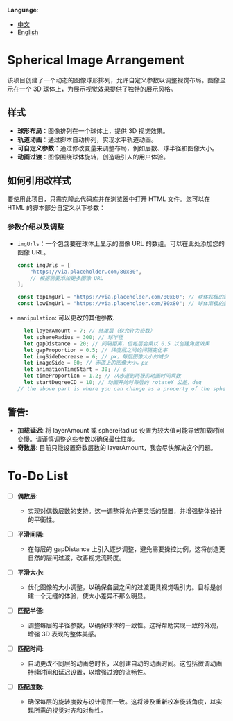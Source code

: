 **Language**: 
- [中文](README.zh.md)
- [English](README.md)

# Spherical Image Arrangement
该项目创建了一个动态的图像球形排列，允许自定义参数以调整视觉布局。图像显示在一个 3D 球体上，为展示视觉效果提供了独特的展示风格。

## 样式
- **球形布局**：图像排列在一个球体上，提供 3D 视觉效果。
- **轨道动画**：通过脚本自动排列，实现水平轨道动画。
- **可自定义参数**：通过修改变量来调整布局，例如层数、球半径和图像大小。
- **动画过渡**：图像围绕球体旋转，创造吸引人的用户体验。

## 如何引用改样式
要使用此项目，只需克隆此代码库并在浏览器中打开 HTML 文件。您可以在 HTML 的脚本部分自定义以下参数：

### 参数介绍以及调整
- `imgUrls`：一个包含要在球体上显示的图像 URL 的数组。可以在此处添加您的图像 URL。

    ```javascript
    const imgUrls = [
        "https://via.placeholder.com/80x80",
        // 根据需要添加更多图像 URL
    ];
    
    const topImgUrl = "https://via.placeholder.com/80x80"; // 球体北极的图像, 默认X轴旋转90°形成平铺
    const lowImgUrl = "https://via.placeholder.com/80x80"; // 球体南极的图像, 默认X轴旋转90°形成平铺

- `manipulation`: 可以更改的其他参数.
    ```javascript
      let layerAmount = 7; // 纬度层（仅允许为奇数）
      let sphereRadius = 300; // 球半径
      let gapDistance = 20; // 间隔距离，但每层会乘以 0.5 以创建角度效果
      let gapProportion = 0.5; // 纬度层之间的间隔变化率
      let imgSideDecrease = 6; // px，每层图像大小的减少
      let imageSide = 80; // 赤道上的图像大小，px
      let animationTimeStart = 30; // s
      let timeProportion = 1.2; // 从赤道到两极的动画时间乘数
      let startDegreeCD = 10; // 动画开始时每层的 rotateY 公差，deg
    // the above part is where you can change as a property of the sphere.

## 警告:
- **加载延迟**: 将 layerAmount 或 sphereRadius 设置为较大值可能导致加载时间变慢。请谨慎调整这些参数以确保最佳性能。
- **奇数层**: 目前只能设置奇数层数的 layerAmount，我会尽快解决这个问题。

# To-Do List
- [ ] **偶数层**: 
  - 实现对偶数层数的支持。这一调整将允许更灵活的配置，并增强整体设计的平衡性。
- [ ] **平滑间隔**: 
  - 在每层的 gapDistance 上引入逐步调整，避免需要操控比例。这将创造更自然的层间过渡，改善视觉流畅度。
- [ ] **平滑大小**: 
  - 优化图像的大小调整，以确保各层之间的过渡更具视觉吸引力。目标是创建一个无缝的体验，使大小差异不那么明显。

- [ ] **匹配半径**: 
  - 调整每层的半径参数，以确保球体的一致性。这将帮助实现一致的外观，增强 3D 表现的整体美感。

- [ ] **匹配时间**: 
  - 自动更改不同层的动画总时长，以创建自动的动画时间。这包括微调动画持续时间和延迟设置，以增强过渡的流畅性。

- [ ] **匹配度数**: 
  - 确保每层的旋转度数与设计意图一致。这将涉及重新校准旋转角度，以实现所需的视觉对齐和对称性。

  
